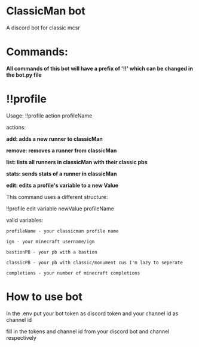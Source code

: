 # ClassicMan bot
A discord bot for classic mcsr

# **Commands:**

**All commands of this bot will have a prefix of '!!' which can be changed in the bot.py file**

# !!profile

Usage: !!profile action profileName

actions:

**add: adds a new runner to classicMan**

**remove: removes a runner from classicMan**

**list: lists all runners in classicMan with their classic pbs**

**stats: sends stats of a runner in classicMan**

**edit: edits a profile's variable to a new Value**

  This command uses a different structure:

  !!profile edit variable newValue profileName

  valid variables:
    
    profileName - your classicman profile name
    
    ign - your minecraft username/ign

    bastionPB - your pb with a bastion

    classicPB - your pb with classic/monument cus I'm lazy to seperate

    completions - your number of minecraft completions

# How to use bot

In the .env put your bot token as discord token and your channel id as channel id

fill in the tokens and channel id from your discord bot and channel respectively
